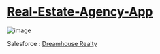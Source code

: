 # [Real-Estate-Agency-App]()

![image](https://user-images.githubusercontent.com/97858274/197333625-229582de-fb0c-44b2-9c67-ebaddac81d6e.png)

Salesforce : [Dreamhouse Realty](https://trailhead.salesforce.com/content/learn/projects/get-started-with-salesforce-development)


